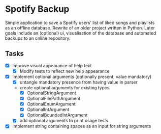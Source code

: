 # Spotify Backup

Simple application to save a Spotify users' list of liked songs and
playlists as an offline database. Rewrite of an older project written in
Python. Later goals include an (optional) ui, visualisation of the
database and automated backups to an online repository.

## Tasks

- [x] Improve visual appearance of help text
    - [x] Modify tests to reflect new help appearance
- [x] Implement optional arguments (optionally present, value mandatory)
    - [x] untangle mandatory presence from having value in parser
    - create optional arguments for existing types
        - [x] OptionalStringArgument
        - [x] OptionalFilePathArgument
        - [x] OptionalEnumArgument
        - [x] OptionalIntArgument
        - [x] OptionalBoundedIntArgument
    - [x] add optional arguments to print usage tests
- [x] Implement string containing spaces as an input for string arguments